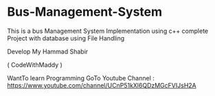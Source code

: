 # Bus-Management-System
This is a bus Management System Implementation using c++ complete Project with database using File Handling

Develop My Hammad Shabir 

( CodeWithMaddy )

WantTo learn Programming GoTo Youtube Channel : https://www.youtube.com/channel/UCnP51kXl6QDzMGcFVIJsH2A
